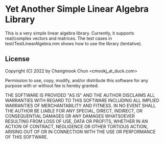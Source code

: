 # Yet Another Simple Linear Algebra Library

This is a very simple linear algebra library.
Currently, it supports real/complex vectors and matrices.
The test cases in test/TestLinearAlgebra.mm shows how to use the library (tentative).

## License

Copyright (C) 2022 by Changmook Chun <cmookj_at_duck.com>

Permission to use, copy, modify, and/or distribute this software for any purpose
with or without fee is hereby granted.

THE SOFTWARE IS PROVIDED "AS IS" AND THE AUTHOR DISCLAIMS ALL WARRANTIES WITH
REGARD TO THIS SOFTWARE INCLUDING ALL IMPLIED WARRANTIES OF MERCHANTABILITY AND
FITNESS. IN NO EVENT SHALL THE AUTHOR BE LIABLE FOR ANY SPECIAL, DIRECT, 
INDIRECT, OR CONSEQUENTIAL DAMAGES OR ANY DAMAGES WHATSOEVER RESULTING FROM LOSS
OF USE, DATA OR PROFITS, WHETHER IN AN ACTION OF CONTRACT, NEGLIGENCE OR OTHER
TORTIOUS ACTION, ARISING OUT OF OR IN CONNECTION WITH THE USE OR PERFORMANCE OF
THIS SOFTWARE.
